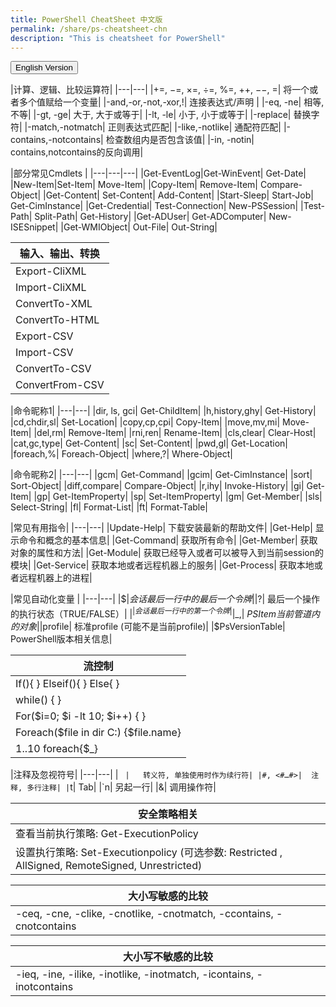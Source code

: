 ```yaml
---
title: PowerShell CheatSheet 中文版
permalink: /share/ps-cheatsheet-chn
description: "This is cheatsheet for PowerShell"
---
```

<link rel="stylesheet" type="text/css" href="{{ site.url }}/assets/css/cheatsheet.css" />
<button onclick='location.href="{{ site.url }}/share/ps-cheatsheet"'>English Version</button>
<!-- <div id='ps-title'>PowerShell CheatSheet 中文版</div> -->


|计算、逻辑、比较运算符|
|---|---|
|+=, −=, ×=, ÷=, %=, ++, −−, =|	将一个或者多个值赋给一个变量|
|-and,-or,-not,-xor,!|	连接表达式/声明 |
|-eq, -ne|	相等, 不等|
|-gt, -ge|	大于, 大于或等于|
|-lt, -le|	小于, 小于或等于|
|-replace|	替换字符|
|-match,-notmatch|	正则表达式匹配|
|-like,-notlike|	通配符匹配|
|-contains,-notcontains|	检查数组内是否包含该值|
|-in, -notin|	contains,notcontains的反向调用|


|部分常见Cmdlets	|
|---|---|---|
|Get-EventLog|Get-WinEvent|	Get-Date|
|New-Item|Set-Item|	Move-Item|
|Copy-Item|	Remove-Item|	Compare-Object|
|Get-Content|	Set-Content|	Add-Content|
|Start-Sleep|	Start-Job|	Get-CimInstance|
|Get-Credential|	Test-Connection|	New-PSSession|
|Test-Path|	Split-Path|	Get-History|
|Get-ADUser|	Get-ADComputer|	New-ISESnippet|
|Get-WMIObject|	Out-File|	Out-String|


|输入、输出、转换	|
|---|
|Export-CliXML|
|Import-CliXML|
|ConvertTo-XML|
|ConvertTo-HTML|
|Export-CSV|
|Import-CSV|
|ConvertTo-CSV|
|ConvertFrom-CSV|

|命令昵称1|
|---|---|
|dir, ls, gci|	Get-ChildItem|
|h,history,ghy| 	Get-History|
|cd,chdir,sl|	Set-Location|
|copy,cp,cpi|	Copy-Item|
|move,mv,mi|	Move-Item|
|del,rm|	Remove-Item|
|rni,ren|	Rename-Item|
|cls,clear|	Clear-Host|
|cat,gc,type|	Get-Content|
|sc|	Set-Content|
|pwd,gl|	Get-Location|
|foreach,%| 	Foreach-Object|
|where,?|	Where-Object|

|命令昵称2|
|---|---|
|gcm|	Get-Command|
|gcim|	Get-CimInstance|
|sort|	Sort-Object|
|diff,compare|	Compare-Object|
|r,ihy|	Invoke-History|
|gi|	Get-Item|
|gp|	Get-ItemProperty|
|sp|	Set-ItemProperty|
|gm|	Get-Member|
|sls|	Select-String|
|fl|	Format-List|
|ft|	Format-Table|

|常见有用指令|
|---|---|
|Update-Help|	下载安装最新的帮助文件|
|Get-Help| 显示命令和概念的基本信息|
|Get-Command|	获取所有命令|
|Get-Member|	获取对象的属性和方法|
|Get-Module|	获取已经导入或者可以被导入到当前session的模块|
|Get-Service|	获取本地或者远程机器上的服务|
|Get-Process|	获取本地或者远程机器上的进程|

|常见自动化变量	|
|---|---|
|$$|	会话最后一行中的最后一个令牌|
|$?|	最后一个操作的执行状态（TRUE/FALSE）|
|$^|	会话最后一行中的第一个令牌|
|$_,| $PSItem	当前管道内的对象|
|$profile|	标准profile (可能不是当前profile)|
|$PsVersionTable|	PowerShell版本相关信息|


|流控制	|
|---|
|If(){ } Elseif(){ } Else{ }	|
|while() { }	|
|For($i=0; $i -lt 10; $i++) { }	|
|Foreach($file in dir C:\) {$file.name}	|
|1..10 foreach{$_}	|


|注释及忽视符号|
|---|---|
| ` |	转义符, 单独使用时作为续行符|
|#, <#…#>|	注释, 多行注释|
|`t|	Tab|
|`n|	另起一行|
|&|	调用操作符|

|安全策略相关|
|---|
|查看当前执行策略: Get-ExecutionPolicy |
|设置执行策略: Set-Executionpolicy (可选参数: Restricted , AllSigned, RemoteSigned, Unrestricted)|


|大小写敏感的比较|
|---|
|-ceq, -cne, -clike, -cnotlike, -cnotmatch, -ccontains, -cnotcontains|

|大小写不敏感的比较|
|---|
|-ieq, -ine, -ilike, -inotlike, -inotmatch, -icontains, -inotcontains|



<script type="text/javascript">
  document.querySelectorAll("table th:first-child").forEach(function(th) {
    th.colSpan = 2;
  })

  document.querySelectorAll("table th:last-child").forEach(function(th) {
    if(th.innerHTML === "&nbsp;") th.style.display = 'none';
  })
</script>
